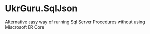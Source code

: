 # UkrGuru.SqlJson
Alternative easy way of running Sql Server Procedures without using Miscrosoft ER Core
